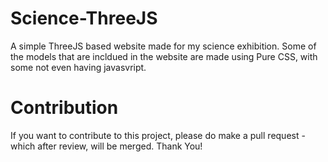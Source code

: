 # Science-ThreeJS
A simple ThreeJS based website made for my science exhibition. Some of the models that are incldued in the website are made using Pure CSS, with some not even having javasvript. 

# Contribution 
If you want to contribute to this project, please do make a pull request - which after review, will be merged. Thank You!